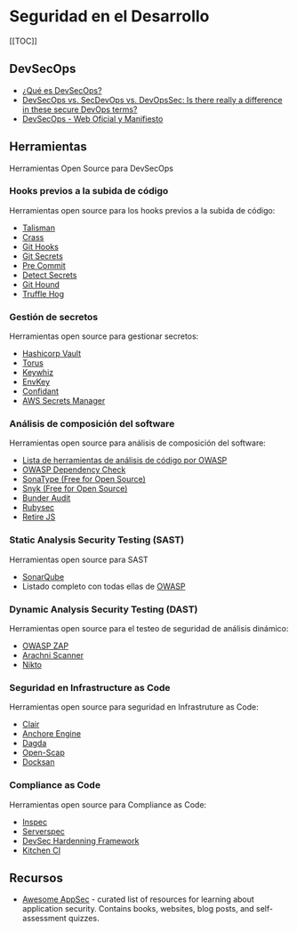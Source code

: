 # Seguridad en el Desarrollo

[[TOC]]

## DevSecOps

- [¿Qué es DevSecOps?](https://devonblog.com/security/devsecops-what-why-how/)
- [DevSecOps vs. SecDevOps vs. DevOpsSec: Is there really a difference in these secure DevOps terms?](https://blog.ariacybersecurity.com/blog/devsecops-vs-secdevops-blog)
- [DevSecOps - Web Oficial y Manifiesto](https://www.devsecops.org/)

## Herramientas

Herramientas Open Source para DevSecOps

### Hooks previos a la subida de código

Herramientas open source para los hooks previos a la subida de código:

 - [Talisman](https://github.com/thoughtworks/talisman)
 - [Crass ](https://github.com/floyd-fuh/crass)
 - [Git Hooks](https://githooks.com/)
 - [Git Secrets](https://git-secret.io/)
 - [Pre Commit](https://pre-commit.com/)
 - [Detect Secrets](https://github.com/Yelp/detect-secrets)
 - [Git Hound](https://github.com/ezekg/git-hound)
 - [Truffle Hog ](https://github.com/dxa4481/truffleHog)

### Gestión de secretos

Herramientas open source para gestionar secretos:

 - [Hashicorp Vault](https://www.vaultproject.io/)
 - [Torus](https://www.torus.sh/)
 - [Keywhiz](https://square.github.io/keywhiz/)
 - [EnvKey](https://www.envkey.com/)
 - [Confidant](https://github.com/lyft/confidant)
 - [AWS Secrets Manager](https://aws.amazon.com/secrets-manager/)

### Análisis de composición del software

Herramientas open source para análisis de composición del software:

 - [Lista de herramientas de análisis de código por OWASP](https://owasp.org/www-community/Source_Code_Analysis_Tools)
 - [OWASP Dependency Check](https://www.owasp.org/index.php/OWASP_Dependency_Check)
 - [SonaType (Free for Open Source)](https://ossindex.sonatype.org/)
 - [Snyk (Free for Open Source)](https://snyk.io/)
 - [Bunder Audit](https://github.com/rubysec/bundler-audit)
 - [Rubysec](https://rubysec.com/)
 - [Retire JS](https://github.com/RetireJS/retire.js)

### Static Analysis Security Testing (SAST)

Herramientas open source para SAST

 - [SonarQube](https://www.sonarqube.org/downloads/) 
 - Listado completo con todas ellas de [OWASP](https://owasp.org/www-community/Source_Code_Analysis_Tools)

### Dynamic Analysis Security Testing (DAST)

Herramientas open source para el testeo de seguridad de análisis dinámico:

- [OWASP ZAP](https://www.owasp.org/index.php/OWASP_Zed_Attack_Proxy_Project)
- [Arachni Scanner](http://www.arachni-scanner.com/)
- [Nikto](https://cirt.net/Nikto2)

### Seguridad en Infrastructure as Code

Herramientas open source para seguridad en Infrastruture as Code:

- [Clair](https://github.com/coreos/clair)
- [Anchore Engine](https://github.com/anchore/anchore-engine)
- [Dagda](https://github.com/eliasgranderubio/dagda)
- [Open-Scap](https://www.open-scap.org/getting-started/)
- [Docksan](https://github.com/kost/dockscan)

### Compliance as Code

Herramientas open source para Compliance as Code:

- [Inspec](https://www.inspec.io/)
- [Serverspec](https://serverspec.org/)
- [DevSec Hardenning Framework](https://dev-sec.io/)
- [Kitchen CI](https://kitchen.ci/)

## Recursos

- [Awesome AppSec](https://github.com/paragonie/awesome-appsec) - curated list of resources for learning about application security. Contains books, websites, blog posts, and self-assessment quizzes.




